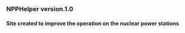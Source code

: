 ### NPPHelper version.1.0
#### Site created to improve the operation on the  nuclear power stations
